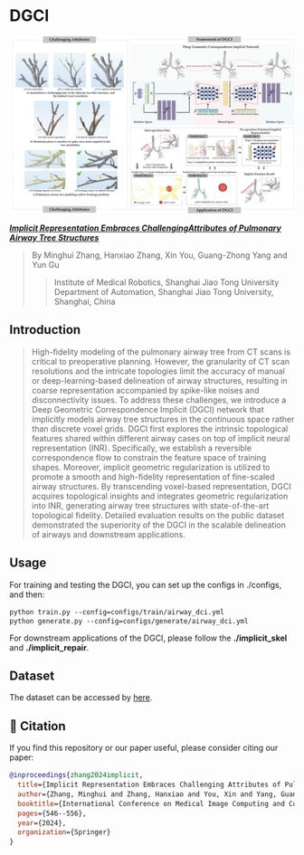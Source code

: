 # DGCI

<div align=center><img src="figs/Main.png"></div>

[**_Implicit Representation Embraces ChallengingAttributes of Pulmonary Airway Tree Structures_**](https://link.springer.com/chapter/10.1007/978-3-031-72378-0_51)

> By Minghui Zhang, Hanxiao Zhang, Xin You, Guang-Zhong Yang and Yun Gu
>> Institute of Medical Robotics, Shanghai Jiao Tong University
>> Department of Automation, Shanghai Jiao Tong University, Shanghai, China

## Introduction
> High-fidelity modeling of the pulmonary airway tree from
CT scans is critical to preoperative planning. However, the granularity
of CT scan resolutions and the intricate topologies limit the accuracy of
manual or deep-learning-based delineation of airway structures, resulting
in coarse representation accompanied by spike-like noises and disconnectivity
issues. To address these challenges, we introduce a Deep Geometric
Correspondence Implicit (DGCI) network that implicitly models
airway tree structures in the continuous space rather than discrete
voxel grids. DGCI first explores the intrinsic topological features shared
within different airway cases on top of implicit neural representation
(INR). Specifically, we establish a reversible correspondence flow to constrain
the feature space of training shapes. Moreover, implicit geometric
regularization is utilized to promote a smooth and high-fidelity representation
of fine-scaled airway structures. By transcending voxel-based
representation, DGCI acquires topological insights and integrates geometric
regularization into INR, generating airway tree structures with
state-of-the-art topological fidelity. Detailed evaluation results on the
public dataset demonstrated the superiority of the DGCI in the scalable
delineation of airways and downstream applications.


## Usage
For training and testing the DGCI, you can set up the configs in ./configs, and then:
```
python train.py --config=configs/train/airway_dci.yml
python generate.py --config=configs/generate/airway_dci.yml
```
For downstream applications of the DGCI, please follow the **./implicit_skel** and **./implicit_repair**.

## Dataset
The dataset can be accessed by [here](https://drive.google.com/file/d/1RyiA7dRmXHRirtqWsgncX_BN3VB2kPys/view?usp=sharing).
 
## 📝 Citation
If you find this repository or our paper useful, please consider citing our paper:
```bibTex
@inproceedings{zhang2024implicit,
  title={Implicit Representation Embraces Challenging Attributes of Pulmonary Airway Tree Structures},
  author={Zhang, Minghui and Zhang, Hanxiao and You, Xin and Yang, Guang-Zhong and Gu, Yun},
  booktitle={International Conference on Medical Image Computing and Computer-Assisted Intervention},
  pages={546--556},
  year={2024},
  organization={Springer}
}
```